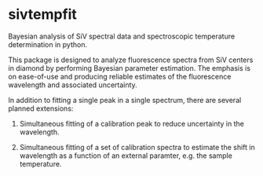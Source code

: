# sivtempfit
Bayesian analysis of SiV spectral data and spectroscopic temperature determination in python.

This package is designed to analyze fluorescence spectra from SiV centers in diamond by performing Bayesian parameter estimation. The emphasis is on ease-of-use and producing reliable estimates of the fluorescence wavelength and associated uncertainty.

In addition to fitting a single peak in a single spectrum, there are several planned extensions:

1. Simultaneous fitting of a calibration peak to reduce uncertainty in the wavelength.

2. Simultaneous fitting of a set of calibration spectra to estimate the shift in wavelength as a function of an external paramter, e.g. the sample temperature.